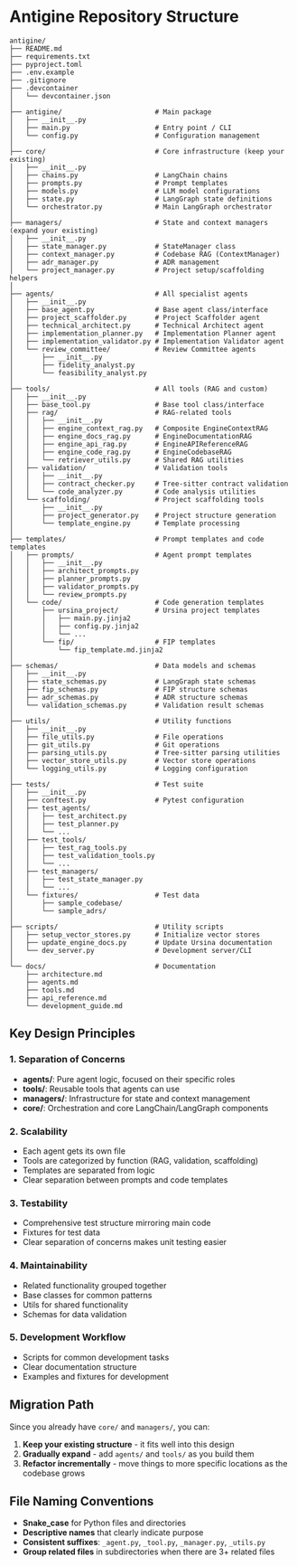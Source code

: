 # Antigine Repository Structure

```
antigine/
├── README.md
├── requirements.txt
├── pyproject.toml
├── .env.example
├── .gitignore
├── .devcontainer
│   └── devcontainer.json   
│
├── antigine/                       # Main package
│   ├── __init__.py
│   ├── main.py                     # Entry point / CLI
│   └── config.py                   # Configuration management
│
├── core/                           # Core infrastructure (keep your existing)
│   ├── __init__.py
│   ├── chains.py                   # LangChain chains
│   ├── prompts.py                  # Prompt templates
│   ├── models.py                   # LLM model configurations
│   ├── state.py                    # LangGraph state definitions
│   └── orchestrator.py             # Main LangGraph orchestrator
│
├── managers/                       # State and context managers (expand your existing)
│   ├── __init__.py
│   ├── state_manager.py            # StateManager class
│   ├── context_manager.py          # Codebase RAG (ContextManager)
│   ├── adr_manager.py              # ADR management
│   └── project_manager.py          # Project setup/scaffolding helpers
│
├── agents/                         # All specialist agents
│   ├── __init__.py
│   ├── base_agent.py               # Base agent class/interface
│   ├── project_scaffolder.py       # Project Scaffolder agent
│   ├── technical_architect.py      # Technical Architect agent
│   ├── implementation_planner.py   # Implementation Planner agent
│   ├── implementation_validator.py # Implementation Validator agent
│   └── review_committee/           # Review Committee agents
│       ├── __init__.py
│       ├── fidelity_analyst.py
│       └── feasibility_analyst.py
│
├── tools/                          # All tools (RAG and custom)
│   ├── __init__.py
│   ├── base_tool.py                # Base tool class/interface
│   ├── rag/                        # RAG-related tools
│   │   ├── __init__.py
│   │   ├── engine_context_rag.py   # Composite EngineContextRAG
│   │   ├── engine_docs_rag.py      # EngineDocumentationRAG
│   │   ├── engine_api_rag.py       # EngineAPIReferenceRAG
│   │   ├── engine_code_rag.py      # EngineCodebaseRAG
│   │   └── retriever_utils.py      # Shared RAG utilities
│   ├── validation/                 # Validation tools
│   │   ├── __init__.py
│   │   ├── contract_checker.py     # Tree-sitter contract validation
│   │   └── code_analyzer.py        # Code analysis utilities
│   └── scaffolding/                # Project scaffolding tools
│       ├── __init__.py
│       ├── project_generator.py    # Project structure generation
│       └── template_engine.py      # Template processing
│
├── templates/                      # Prompt templates and code templates
│   ├── prompts/                    # Agent prompt templates
│   │   ├── __init__.py
│   │   ├── architect_prompts.py
│   │   ├── planner_prompts.py
│   │   ├── validator_prompts.py
│   │   └── review_prompts.py
│   └── code/                       # Code generation templates
│       ├── ursina_project/         # Ursina project templates
│       │   ├── main.py.jinja2
│       │   ├── config.py.jinja2
│       │   └── ...
│       └── fip/                    # FIP templates
│           └── fip_template.md.jinja2
│
├── schemas/                        # Data models and schemas
│   ├── __init__.py
│   ├── state_schemas.py            # LangGraph state schemas
│   ├── fip_schemas.py              # FIP structure schemas
│   ├── adr_schemas.py              # ADR structure schemas
│   └── validation_schemas.py       # Validation result schemas
│
├── utils/                          # Utility functions
│   ├── __init__.py
│   ├── file_utils.py               # File operations
│   ├── git_utils.py                # Git operations
│   ├── parsing_utils.py            # Tree-sitter parsing utilities
│   ├── vector_store_utils.py       # Vector store operations
│   └── logging_utils.py            # Logging configuration
│
├── tests/                          # Test suite
│   ├── __init__.py
│   ├── conftest.py                 # Pytest configuration
│   ├── test_agents/
│   │   ├── test_architect.py
│   │   ├── test_planner.py
│   │   └── ...
│   ├── test_tools/
│   │   ├── test_rag_tools.py
│   │   ├── test_validation_tools.py
│   │   └── ...
│   ├── test_managers/
│   │   ├── test_state_manager.py
│   │   └── ...
│   └── fixtures/                   # Test data
│       ├── sample_codebase/
│       └── sample_adrs/
│
├── scripts/                        # Utility scripts
│   ├── setup_vector_stores.py      # Initialize vector stores
│   ├── update_engine_docs.py       # Update Ursina documentation
│   └── dev_server.py               # Development server/CLI
│
└── docs/                           # Documentation
    ├── architecture.md
    ├── agents.md
    ├── tools.md
    ├── api_reference.md
    └── development_guide.md
```

## Key Design Principles

### 1. **Separation of Concerns**
- **agents/**: Pure agent logic, focused on their specific roles
- **tools/**: Reusable tools that agents can use
- **managers/**: Infrastructure for state and context management
- **core/**: Orchestration and core LangChain/LangGraph components

### 2. **Scalability**
- Each agent gets its own file
- Tools are categorized by function (RAG, validation, scaffolding)
- Templates are separated from logic
- Clear separation between prompts and code templates

### 3. **Testability**
- Comprehensive test structure mirroring main code
- Fixtures for test data
- Clear separation of concerns makes unit testing easier

### 4. **Maintainability**
- Related functionality grouped together
- Base classes for common patterns
- Utils for shared functionality
- Schemas for data validation

### 5. **Development Workflow**
- Scripts for common development tasks
- Clear documentation structure
- Examples and fixtures for development

## Migration Path

Since you already have `core/` and `managers/`, you can:

1. **Keep your existing structure** - it fits well into this design
2. **Gradually expand** - add `agents/` and `tools/` as you build them
3. **Refactor incrementally** - move things to more specific locations as the codebase grows

## File Naming Conventions

- **Snake_case** for Python files and directories
- **Descriptive names** that clearly indicate purpose
- **Consistent suffixes**: `_agent.py`, `_tool.py`, `_manager.py`, `_utils.py`
- **Group related files** in subdirectories when there are 3+ related files
